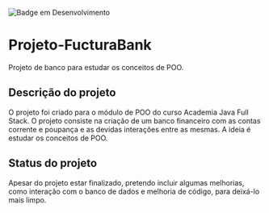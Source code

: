 ![Badge em Desenvolvimento](http://img.shields.io/static/v1?label=STATUS&message=EM%20DESENVOLVIMENTO&color=GREEN&style=for-the-badge)

# Projeto-FucturaBank
Projeto de banco para estudar os conceitos de POO.

## **Descrição do projeto** 
O projeto foi criado para o módulo de POO do curso Academia Java Full Stack.
O projeto consiste na criação de um banco financeiro com as contas corrente e poupança e as devidas interações entre as mesmas. A ideia é estudar os conceitos de POO.

## **Status do projeto** 
Apesar do projeto estar finalizado, pretendo incluir algumas melhorias, como interação com o banco de dados e melhoria de código, para deixá-lo mais limpo.
